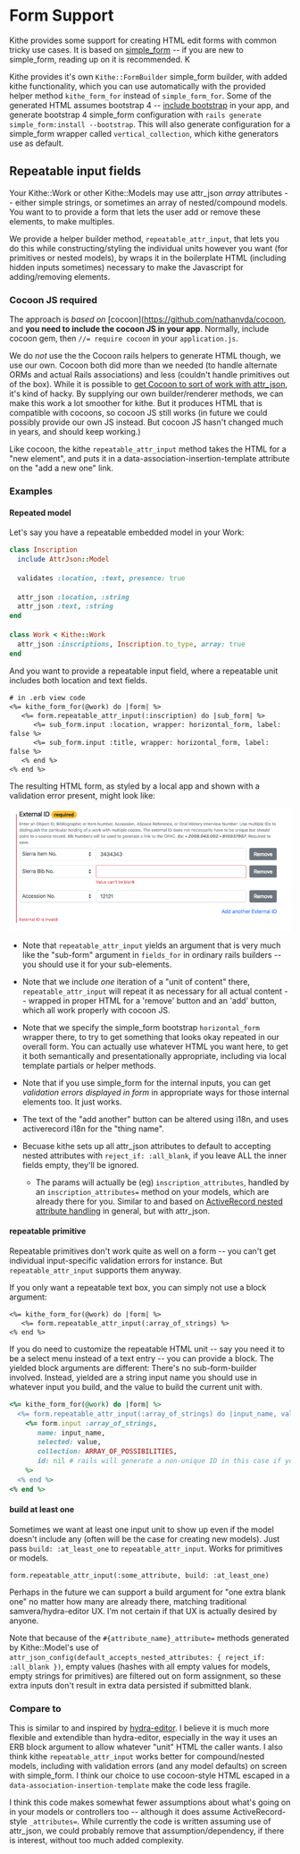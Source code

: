 # Form Support

Kithe provides some support for creating HTML edit forms with common tricky use cases. It is based on [simple_form](https://github.com/plataformatec/simple_form) -- if you are new to simple_form, reading up on it is recommended. K

Kithe provides it's own `Kithe::FormBuilder` simple_form builder, with added kithe functionality, which you can use automatically with the provided helper method `kithe_form_for` instead of `simple_form_for`.  Some of the generated HTML assumes bootstrap 4 -- [include bootstrap](https://github.com/twbs/bootstrap-rubygem) in your app, and generate bootstrap 4 simple_form configuration with `rails generate simple_form:install --bootstrap`.  This will also generate configuration for a simple_form wrapper called `vertical_collection`, which kithe generators use as default.

## Repeatable input fields

Your Kithe::Work or other Kithe::Models may use attr_json _array_ attributes -- either simple strings, or sometimes an array of nested/compound models. You want to to provide a form that lets the user add or remove these elements, to make multiples.

We provide a helper builder method, `repeatable_attr_input`, that lets you do this while constructing/styling the individual units however you want (for primitives or nested models), by wraps it in the boilerplate HTML (including hidden inputs sometimes) necessary to make the Javascript for adding/removing elements.

### Cocoon JS required

The approach is _based on_ [cocoon](https://github.com/nathanvda/cocoon, and **you need to include the cocoon JS in your app**. Normally, include cocoon gem, then `//= require cocoon` in your `application.js`.

We do _not_ use the the Cocoon rails helpers to generate HTML though, we use our own. Cocoon both did more than we needed (to handle alternate ORMs and actual Rails associations) and less (couldn't handle primitives out of the box). While it is possible to [get Cocoon to sort of work with attr_json](https://github.com/jrochkind/attr_json/blob/master/doc_src/forms.md#cocoon), it's kind of hacky. By supplying our own builder/renderer methods, we can make this work a lot smoother for kithe.  But it produces HTML that is compatible with cocoons, so cocoon JS still works (in future we could possibly provide our own JS instead. But cocoon JS hasn't changed much in years, and should keep working.)

Like cocoon, the kithe `repeatable_attr_input` method takes the HTML for a "new element", and puts it in a data-association-insertion-template attribute on the "add a new one" link.

### Examples

#### Repeated model

Let's say you have a repeatable embedded model in your Work:

```ruby
class Inscription
  include AttrJson::Model

  validates :location, :text, presence: true

  attr_json :location, :string
  attr_json :text, :string
end

class Work < Kithe::Work
  attr_json :inscriptions, Inscription.to_type, array: true
end
```

And you want to provide a repeatable input field, where a repeatable unit includes both location and text fields.

```erb
# in .erb view code
<%= kithe_form_for(@work) do |form| %>
   <%= form.repeatable_attr_input(:inscription) do |sub_form| %>
      <%= sub_form.input :location, wrapper: horizontal_form, label: false %>
      <%= sub_form.input :title, wrapper: horizontal_form, label: false %>
   <% end %>
<% end %>
```

The resulting HTML form, as styled by a local app and shown with a validation error present, might look like:

![screenshot](./images/repeatable-model-input.png)


* Note that `repeatable_attr_input` yields an argument that is very much like the "sub-form" argument in `fields_for` in ordinary rails builders -- you should use it for your sub-elements.

* Note that we include _one_ iteration of a "unit of content" there, `repeatable_attr_input` will repeat it as necessary for all actual content -- wrapped in proper HTML for a 'remove' button and an 'add' button, which all work properly with cocoon JS.

* Note that we specify the simple_form bootstrap `horizontal_form` wrapper there, to try to get something that looks okay repeated in our overall form. You can actually use whatever HTML you want here, to get it both semantically and presentationally appropriate, including via local template partials or helper methods.

* Note that if you use simple_form for the internal inputs, you can get _validation errors displayed in form_ in appropriate ways for those internal elements too. It just works.

* The text of the "add another" button can be altered using i18n, and uses activerecord i18n for the "thing name".

* Becuase kithe sets up all attr_json attributes to default to accepting nested attributes with `reject_if: :all_blank`, if you leave ALL the inner fields empty, they'll be ignored.
  * The params will actually be (eg) `inscription_attributes`, handled by an `inscription_attributes=` method on your models, which are already there for you. Similar to and based on [ActiveRecord nested attribute handling](https://api.rubyonrails.org/classes/ActiveRecord/NestedAttributes/ClassMethods.html) in general, but with attr_json.

#### repeatable primitive

Repeatable primitives don't work quite as well on a form -- you can't get individual input-specific validation errors for instance. But `repeatable_attr_input` supports them anyway.

If you only want a repeatable text box, you can simply not use a block argument:

```
<%= kithe_form_for(@work) do |form| %>
   <%= form.repeatable_attr_input(:array_of_strings) %>
<% end %>
```

If you do need to customize the repeatable HTML unit -- say you need it to be a select menu instead of a text entry -- you can provide a block. The yielded block arguments are different: There's no sub-form-builder involved. Instead, yielded are a string input name you should use in whatever input you build, and the value to build the current unit with.

```ruby
<%= kithe_form_for(@work) do |form| %>
  <%= form.repeatable_attr_input(:array_of_strings) do |input_name, value| %>
    <%= form.input :array_of_strings,
       name: input_name,
       selected: value,
       collection: ARRAY_OF_POSSIBILITIES,
       id: nil # rails will generate a non-unique ID in this case if you let it
    %>
  <% end %>
<% end %>
```

#### build at least one

Sometimes we want at least one input unit to show up even if the model doesn't include any (often will be the case for creating new models). Just pass `build: :at_least_one` to `repeatable_attr_input`. Works for primitives or models.

    form.repeatable_attr_input(:some_attribute, build: :at_least_one)

Perhaps in the future we can support a build argument for "one extra blank one" no matter how many are already there, matching traditional samvera/hydra-editor UX. I'm not certain if that UX is actually desired by anyone.

Note that because of the `#{attribute_name}_attribute=` methods generated by Kithe::Model's use of `attr_json_config(default_accepts_nested_attributes: { reject_if: :all_blank })`, empty values (hashes with all empty values for models, empty strings for primitives) are filtered out on form assignment, so these extra inputs don't result in extra data persisted if submitted blank.

### Compare to

This is similar to and inspired by [hydra-editor](https://github.com/samvera/hydra-editor). I believe it is much more flexible and extendible than hydra-editor, especially in the way it uses an ERB block argument to allow whatever "unit" HTML the caller wants. I also think kithe `repeatable_attr_input` works better for compound/nested models, including with validation errors (and any model defaults) on screen with simple_form. I think our choice to use cocoon-style HTML escaped in a `data-association-insertion-template` make the code less fragile.

I think this code makes somewhat fewer assumptions about what's going on in your models or controllers too -- although it does assume ActiveRecord-style `_attributes=`. While currently the code is written assuming use of attr_json, we could probably remove that assumption/dependency, if there is interest, without too much added complexity.


